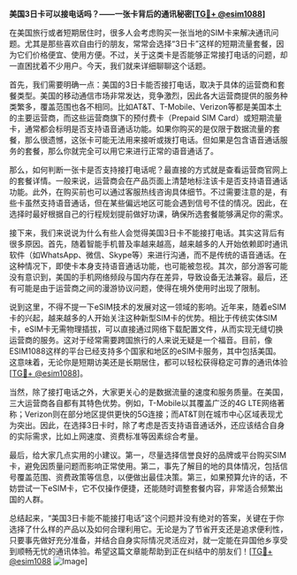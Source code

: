 **美国3日卡可以接电话吗？——一张卡背后的通讯秘密[[TG💪+ @esim1088](https://t.me/s/esim1088)]**

在美国旅行或者短期居住时，很多人会考虑购买一张当地的SIM卡来解决通讯问题。尤其是那些喜欢自由行的朋友，常常会选择“3日卡”这样的短期流量套餐，因为它们价格便宜、使用方便。不过，关于这类卡是否能够正常接打电话的问题，却一直困扰着不少用户。今天，我们就来详细聊聊这个话题。

首先，我们需要明确一点：美国的3日卡能否接打电话，取决于具体的运营商和套餐类型。美国的移动通信市场非常发达，竞争激烈，因此各大运营商提供的服务种类繁多，覆盖范围也各不相同。比如AT&T、T-Mobile、Verizon等都是美国本土的主要运营商，而这些运营商旗下的预付费卡（Prepaid SIM Card）或短期流量卡，通常都会标明是否支持语音通话功能。如果你购买的是仅限于数据流量的套餐，那么很遗憾，这张卡可能无法用来接听或拨打电话。但如果是包含语音通话服务的套餐，那么你就完全可以用它来进行正常的语音通话了。

那么，如何判断一张卡是否支持接打电话呢？最直接的方式就是查看运营商官网上的套餐详情。一般来说，运营商会在产品页面上清楚地标注该卡是否支持语音通话功能。此外，在购买前也可以通过客服热线咨询具体细节。不过需要注意的是，有些卡虽然支持语音通话，但在某些偏远地区可能会遇到信号不佳的情况。因此，在选择时最好根据自己的行程规划提前做好功课，确保所选套餐能够满足你的需求。

接下来，我们来说说为什么有些人会觉得美国3日卡不能接打电话。其实这背后有很多原因。首先，随着智能手机普及率越来越高，越来越多的人开始依赖即时通讯软件（如WhatsApp、微信、Skype等）来进行沟通，而不是传统的语音通话。在这种情况下，即使卡本身支持语音通话功能，也可能被忽视。其次，部分游客可能没有意识到，美国的手机网络频段与国内存在差异，导致设备无法兼容。最后，还有可能是由于运营商之间的漫游协议问题，使得在境外使用时出现了限制。

说到这里，不得不提一下eSIM技术的发展对这一领域的影响。近年来，随着eSIM卡的兴起，越来越多的人开始关注这种新型SIM卡的优势。相比于传统实体SIM卡，eSIM卡无需物理插拔，可以直接通过网络下载配置文件，从而实现无缝切换运营商的服务。这对于经常需要跨国旅行的人来说无疑是一个福音。目前，像ESIM1088这样的平台已经支持多个国家和地区的eSIM卡服务，其中包括美国。这意味着，无论你是短期访美还是长期居住，都可以轻松获得稳定可靠的通讯体验[[TG💪+ @esim1088](https://t.me/s/esim1088)]。

当然，除了接打电话之外，大家更关心的是数据流量的速度和服务质量。在美国，三大运营商各自都有其特色优势。例如，T-Mobile以其覆盖广泛的4G LTE网络著称；Verizon则在部分地区提供更快的5G连接；而AT&T则在城市中心区域表现尤为突出。因此，在选择3日卡时，除了考虑是否支持语音通话外，还应该结合自身的实际需求，比如上网速度、资费标准等因素综合考量。

最后，给大家几点实用的小建议。第一，尽量选择信誉良好的品牌或平台购买SIM卡，避免因质量问题而影响正常使用。第二，事先了解目的地的具体情况，包括信号覆盖范围、资费政策等信息，以便做出最佳决策。第三，如果预算允许的话，不妨尝试一下eSIM卡，它不仅操作便捷，还能随时调整套餐内容，非常适合频繁出国的人群。

总结起来，“美国3日卡能不能接打电话”这个问题并没有绝对的答案，关键在于你选择了什么样的产品以及如何合理利用它。无论是为了节省开支还是追求便利性，只要事先做好充分准备，并结合自身实际情况灵活应对，就一定能在异国他乡享受到顺畅无忧的通讯体验。希望这篇文章能帮助到正在纠结中的朋友们！[[TG💪+ @esim1088](https://t.me/s/esim1088) ![Image](https://i.postimg.cc/4NQfJmqS/Snipaste-2025-05-13-00-14-12.png)]